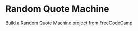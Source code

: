 # Random Quote Machine

[Build a Random Quote Machine project](https://www.freecodecamp.com/challenges/build-a-random-quote-machine) from [FreeCodeCamp](https://www.freecodecamp.com/)
